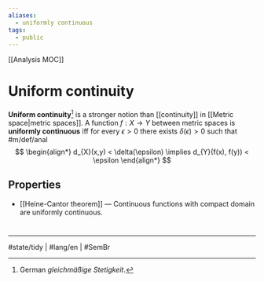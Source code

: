 ```yaml
---
aliases:
  - uniformly continuous
tags:
  - public
---
```

[[Analysis MOC]]
# Uniform continuity

**Uniform continuity**[^de] is a stronger notion than [[continuity]] in [[Metric space|metric spaces]].
A function $f : X \to Y$ between metric spaces is **uniformly continuous** iff for every $\epsilon > 0$ there exists $\delta(\epsilon) > 0$ such that #m/def/anal 
$$
\begin{align*}
d_{X}(x,y) < \delta(\epsilon) \implies d_{Y}(f(x), f(y)) < \epsilon
\end{align*}
$$
[^de]: German _gleichmäßige Stetigkeit_.

## Properties

- [[Heine-Cantor theorem]] — Continuous functions with compact domain are uniformly continuous.

#
---
#state/tidy | #lang/en | #SemBr
